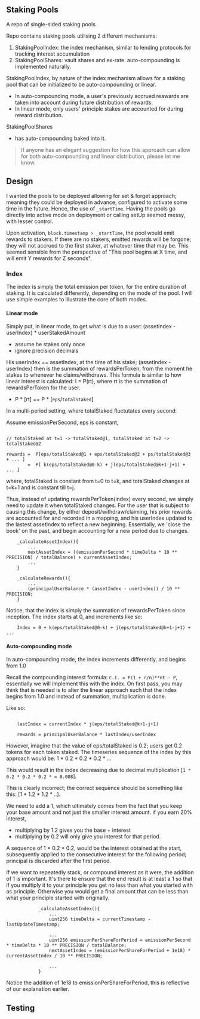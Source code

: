 ## Staking Pools
A repo of single-sided staking pools.

Repo contains staking pools utilising 2 different mechanisms: 
1) StakingPoolIndex: the index mechanism, similar to lending protocols for tracking interest accumulation
2) StakingPoolShares: vault shares and ex-rate. auto-compounding is implemented naturally.

StakingPoolIndex, by nature of the index mechanism allows for a staking pool that can be initialized to be auto-compounding or linear.
- In auto-compounding mode, a user's previously accrued reawards are taken into account during future distribution of rewards.
- In linear mode, only users' principle stakes are accounted for during reward distribution.

StakingPoolShares
- has auto-compounding baked into it.
> If anyone has an elegant suggestion for how this approach can allow for both auto-compounding and linear distribution, please let me know.

## Design

I wanted the pools to be deployed allowing for set & forget approach; meaning they could be deployed in advance, configured to activate some time in the future.
Hence, the use of `_startTime`. Having the pools go directly into active mode on deployment or calling setUp seemed messy, with lesser control.

Upon activation, `block.timestamp > _startTime`, the pool would emit rewards to stakers. If there are no stakers, emitted rewards will be forgone; they will not accrued to the first staker, at whatever time that may be.
This seemed sensible from the perspective of "This pool begins at X time, and will emit Y rewards for Z seconds". 

### Index
The index is simply the total emission per token, for the entire duration of staking. It is calculated differently, depending on the mode of the pool.
I will use simple examples to illustrate the core of both modes.

#### Linear mode
Simply put, in linear mode, to get what is due to a user: (assetIndex - userIndex) * userStakedAmount
- assume he stakes only once
- ignore precision decimals

His userIndex == assetIndex, at the time of his stake; (assetIndex - userIndex) then is the summation of rewardsPerToken, from the moment he stakes to whenever he claims/withdraws.
This formula is similar to how linear interest is calculated: I = P(rt), where rt is the summation of rewardsPerToken for the user. 

-  P * [rt] == P * [`eps`/`totalStaked`]

In a multi-period setting, where totalStaked fluctutates every second:

Assume emissionPerSecond, eps is constant,
```solidity

// totalStaked at t=1 -> totalStaked@1, totalStaked at t=2 -> totalStaked@2

rewards =  P[eps/totalStaked@1 + eps/totalStaked@2 + ps/totalStaked@3 + ... ]       
        =  P[ k(eps/totalStaked@0-k) + j(eps/totalStaked@k+1-j+1) + ... ]      
```
where, totalStaked is constant from t=0 to t=k, and totalStaked changes at t=k+1 and is constant till t=j.

Thus, instead of updating rewardsPerToken(index) every second, we simply need to update it when totalStaked changes. 
For the user that is subject to causing this change, by either deposit/withdraw/claiming, his prior rewards are accounted for and recorded in a mapping, and his userIndex updated to the lastest assetIndex to reflect a new beginning.
Essentially, we 'close the book' on the past, and begin accounting for a new period due to changes. 

```solidity
    _calculateAssetIndex(){
        ...
        nextAssetIndex = ((emissionPerSecond * timeDelta * 10 ** PRECISION) / totalBalance) + currentAssetIndex;
        ...
    }

    _calculateRewards(){
        ...
        (principalUserBalance * (assetIndex - userIndex)) / 10 ** PRECISION;
    }

```

Notice, that the index is simply the summation of rewardsPerToken since inception. The index starts at 0, and increments like so:
```solidity
    Index = 0 + k(eps/totalStaked@0-k) + j(eps/totalStaked@k+1-j+1) + ... 
```

#### Auto-compounding mode
In auto-compounding mode, the index increments differently, and begins from 1.0

Recall the compounding interest formula: `C.I. = P(1 + r/n)**nt - P`, essentially we will implement this with the index.
On first pass, you may think that is needed is to alter the linear approach such that the index begins from 1.0 and instead of summation, multiplication is done.

Like so:
```solidity 
    
    lastIndex = currentIndex * j(eps/totalStaked@k+1-j+1)

    rewards = principalUserBalance * lastIndex/userIndex
```

However, imagine that the value of eps/totalStaked is 0.2; users get 0.2 tokens for each token staked. The timeseries sequence of the index by this approach would be: 1 * 0.2 * 0.2 * 0.2 * ...

This would result in the index decreasing due to decimal multiplication [`1 * 0.2 * 0.2 * 0.2 * = 0.008`]. 

This is clearly incorrect; the correct sequence should be something like this: [1 * 1.2 * 1.2 * ..].

We need to add a 1, which ultimately comes from the fact that you keep your base amount and not just the smaller interest amount.
if you earn 20% interest, 
- multiplying by 1.2 gives you the base + interest
- multiplying by 0.2 will only give you interest for that period.

A sequence of 1 * 0.2 * 0.2, would be the interest obtained at the start, subsequently applied to the consecutive interest for the following period; principal is discarded after the first period. 

If we want to repeatedly stack, or compound interest as it were, the addition of 1 is important. It's there to ensure that the end result is at least a 1 so that if you multiply it to your principle you get no less than what you started with as principle.
Otherwise you would get a final amount that can be less than what your principle started with originally.

```solidity
            _calculateAssetIndex(){
                ...
                uint256 timeDelta = currentTimestamp - lastUpdateTimestamp;

                ...
                uint256 emissionPerShareForPeriod = emissionPerSecond * timeDelta * 10 ** PRECISION / totalBalance;
                nextAssetIndex = (emissionPerShareForPeriod + 1e18) * currentAssetIndex / 10 ** PRECISION;

                ...
            }
```

Notice the addition of 1e18 to emissionPerShareForPeriod, this is reflective of our explanation earlier.

## Testing